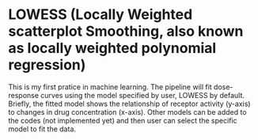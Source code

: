 
# LOWESS (Locally Weighted scatterplot Smoothing, also known as locally weighted polynomial regression)
This is my first pratice in machine learning. The pipeline will fit dose-response curves using the model specified by user, LOWESS by default. Briefly, the fitted model shows the relationship of receptor activity (y-axis) to changes in drug concentration (x-axis). Other models can be added to the codes (not implemented yet) and then user can select the specific model to fit the data.
